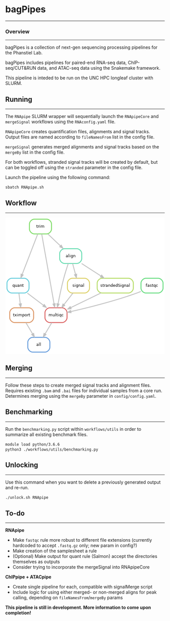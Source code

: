 # bagPipes
***********************

### Overview
***********************
bagPipes is a collection of next-gen sequencing processing pipelines for the Phanstiel Lab.

bagPipes includes pipelines for paired-end RNA-seq data, ChIP-seq/CUT&RUN data, and ATAC-seq data using the Snakemake framework.

This pipeline is inteded to be run on the UNC HPC longleaf cluster with SLURM.

## Running
-----------------------
The `RNApipe` SLURM wrapper will sequentially launch the `RNApipeCore` and `mergeSignal` workflows using the `RNAconfig.yaml` file.

`RNApipeCore` creates quantification files, alignments and signal tracks. Output files are named according to `fileNamesFrom` list in the config file.

`mergeSignal` generates merged alignments and signal tracks based on the `mergeBy` list in the config file. 

For both workflows, stranded signal tracks will be created by default, but can be toggled off using the `stranded` parameter in the config file.

Launch the pipeline using the following command:
```bash
sbatch RNApipe.sh
```

## Workflow
-----------------------
![](dags/RNApipeCoreDAG.png)

## Merging
-----------------------
Follow these steps to create merged signal tracks and alignment files. Requires existing `.bam` and `.bai` files for individual samples from a core run. Determines merging using the `mergeBy` parameter in `config/config.yaml`.  

## Benchmarking
-----------------------
Run the `benchmarking.py` script within `workflows/utils` in order to summarize all existing benchmark files.
```
module load python/3.6.6
python3 ./workflows/utils/benchmarking.py
```

## Unlocking
-----------------------
Use this command when you want to delete a previously generated output and re-run.
```bash
./unlock.sh RNApipe
```

## To-do
-----------------------
**RNApipe**
- Make `fastqc` rule more robust to different file extensions (currently hardcoded to accept `.fastq.gz` only; new param in config?)
- Make creation of the samplesheet a rule
- (Optional) Make output for quant rule (Salmon) accept the directories themselves as outputs
- Consider trying to incorporate the mergeSignal into RNApipeCore 

**ChIPpipe + ATACpipe**
- Create single pipeline for each, compatible with signalMerge script
- Include logic for using either merged- or non-merged aligns for peak calling, depending on `fileNamesFrom`/`mergeBy` params

**This pipeline is still in development. More information to come upon completion!**